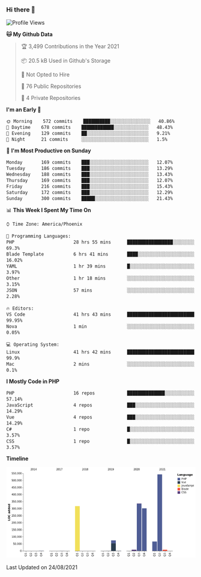### Hi there 👋

<!--START_SECTION:waka-->
![Profile Views](http://img.shields.io/badge/Profile%20Views-11-blue)

**🐱 My Github Data** 

> 🏆 3,499 Contributions in the Year 2021
 > 
> 📦 20.5 kB Used in Github's Storage 
 > 
> 🚫 Not Opted to Hire
 > 
> 📜 76 Public Repositories 
 > 
> 🔑 4 Private Repositories  
 > 
**I'm an Early 🐤** 

```text
🌞 Morning    572 commits    ██████████░░░░░░░░░░░░░░░   40.86% 
🌆 Daytime    678 commits    ████████████░░░░░░░░░░░░░   48.43% 
🌃 Evening    129 commits    ██░░░░░░░░░░░░░░░░░░░░░░░   9.21% 
🌙 Night      21 commits     ░░░░░░░░░░░░░░░░░░░░░░░░░   1.5%

```
📅 **I'm Most Productive on Sunday** 

```text
Monday       169 commits    ███░░░░░░░░░░░░░░░░░░░░░░   12.07% 
Tuesday      186 commits    ███░░░░░░░░░░░░░░░░░░░░░░   13.29% 
Wednesday    188 commits    ███░░░░░░░░░░░░░░░░░░░░░░   13.43% 
Thursday     169 commits    ███░░░░░░░░░░░░░░░░░░░░░░   12.07% 
Friday       216 commits    ███░░░░░░░░░░░░░░░░░░░░░░   15.43% 
Saturday     172 commits    ███░░░░░░░░░░░░░░░░░░░░░░   12.29% 
Sunday       300 commits    █████░░░░░░░░░░░░░░░░░░░░   21.43%

```


📊 **This Week I Spent My Time On** 

```text
⌚︎ Time Zone: America/Phoenix

💬 Programming Languages: 
PHP                      28 hrs 55 mins      █████████████████░░░░░░░░   69.3% 
Blade Template           6 hrs 41 mins       ████░░░░░░░░░░░░░░░░░░░░░   16.02% 
YAML                     1 hr 39 mins        █░░░░░░░░░░░░░░░░░░░░░░░░   3.97% 
Other                    1 hr 18 mins        ░░░░░░░░░░░░░░░░░░░░░░░░░   3.15% 
JSON                     57 mins             ░░░░░░░░░░░░░░░░░░░░░░░░░   2.28%

🔥 Editors: 
VS Code                  41 hrs 43 mins      █████████████████████████   99.95% 
Nova                     1 min               ░░░░░░░░░░░░░░░░░░░░░░░░░   0.05%

💻 Operating System: 
Linux                    41 hrs 42 mins      █████████████████████████   99.9% 
Mac                      2 mins              ░░░░░░░░░░░░░░░░░░░░░░░░░   0.1%

```

**I Mostly Code in PHP** 

```text
PHP                      16 repos            ██████████████░░░░░░░░░░░   57.14% 
JavaScript               4 repos             ███░░░░░░░░░░░░░░░░░░░░░░   14.29% 
Vue                      4 repos             ███░░░░░░░░░░░░░░░░░░░░░░   14.29% 
C#                       1 repo              █░░░░░░░░░░░░░░░░░░░░░░░░   3.57% 
CSS                      1 repo              █░░░░░░░░░░░░░░░░░░░░░░░░   3.57%

```


**Timeline**

![Chart not found](https://raw.githubusercontent.com/mikebronner/mikebronner/master/charts/bar_graph.png) 


 Last Updated on 24/08/2021
<!--END_SECTION:waka-->

<!--
**mikebronner/mikebronner** is a ✨ _special_ ✨ repository because its `README.md` (this file) appears on your GitHub profile.

Here are some ideas to get you started:

- 🔭 I’m currently working on ...
- 🌱 I’m currently learning ...
- 👯 I’m looking to collaborate on ...
- 🤔 I’m looking for help with ...
- 💬 Ask me about ...
- 📫 How to reach me: ...
- 😄 Pronouns: ...
- ⚡ Fun fact: ...
-->

